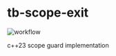 # tb-scope-exit

![workflow](https://github.com/tbrekalo/tb-scope-exit/actions/workflows/tests.yml/badge.svg?branch=master)

c++23 scope guard implementation
